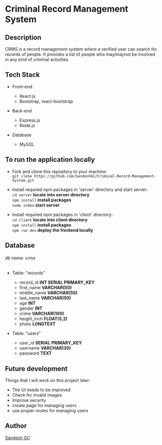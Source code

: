 # Criminal Record Management System

## Description

CRMS is a record management system where a verified user can search for records of people. It provides a list of people who may/maynot be involved in any kind of criminal activities.

## Tech Stack

- Front-end

  - React.js
  - Bootstrap, react-bootstrap

- Back-end

  - Express.js
  - Node.js

- Database
  - MySQL

## To run the application locally

- Fork and clone this repository to your machine: <br/>
  `git clone https://github.com/SandeshGC/Criminal-Record-Management-System.git`

- Install required npm packages in 'server' directory and start server:<br/>
  `cd server` **locate into server directory**  
  `npm install` **install packages**  
  `node index` **start server**

- Install required npm packages in 'client' directory:<br/>
  `cd client` **locate into client directory**  
  `npm install` **install packages**  
  `npm run dev` **deploy the frontend locally**

## Database

###### db name: crms

- Table: "records"

  - record_id **INT SERIAL PRIMARY_KEY**
  - first_name **VARCHAR(50)**
  - middle_name **VARCHAR(50)**
  - last_name **VARCHAR(50)**
  - age **INT**
  - gender **INT**
  - crime **VARCHAR(100)**
  - height_inch **FLOAT(5,2)**
  - photo **LONGTEXT**

- Table: "users"
  - user_id **SERIAL PRIMARY_KEY**
  - username **VARCHAR(30)**
  - password **TEXT**

## Future development

Things that I will work on this project later:

- The UI needs to be improved
- Check for invalid images
- Improve security
- create page for managing users
- use proper routes for managing users

## Author

[Sandesh GC](https://www.gcsandesh.com.np)
